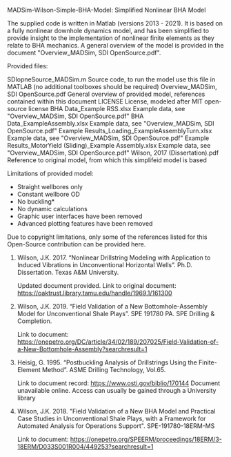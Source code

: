 MADSim-Wilson-Simple-BHA-Model: Simplified Nonlinear BHA Model

The supplied code is written in Matlab (versions 2013 - 2021). It is based on a fully nonlinear downhole dynamics model, and 
has been simplified to provide insight to the implementation of nonlinear finite elements as they relate to BHA mechanics. A
general overview of the model is provided in the document "Overview_MADSim, SDI OpenSource.pdf".

Provided files:

SDIopneSource_MADSim.m						Source code, to run the model use this file in MATLAB (no additional toolboxes should be required)
Overview_MADSim, SDI OpenSource.pdf				General overview of provided model, references contained within this document
LICENSE								License, modeled after MIT open-source license
BHA Data_Example RSS.xlsx					Example data, see "Overview_MADSim, SDI OpenSource.pdf"
BHA Data_ExampleAssembly.xlsx					Example data, see "Overview_MADSim, SDI OpenSource.pdf"
Example Results_Loading_ExampleAssemblyTurn.xlsx		Example data, see "Overview_MADSim, SDI OpenSource.pdf"
Example Results_MotorYield (Sliding)_Example Assembly.xlsx	Example data, see "Overview_MADSim, SDI OpenSource.pdf"
Wilson, 2017 (Dissertation).pdf					Reference to original model, from which this simplifeid model is based


Limitations of provided model:

+	Straight wellbores only
+	Constant wellbore OD
+	No buckling*
+	No dynamic calculations
+	Graphic user interfaces have been removed
+	Advanced plotting features have been removed



Due to copyright limitations, only some of the references listed for this Open-Source contribution can be provided here.

1)	Wilson, J.K. 2017. “Nonlinear Drillstring Modeling with Application to Induced Vibrations in Unconventional Horizontal Wells”. Ph.D. Dissertation. Texas A&M University.
	
	Updated document provided. Link to original document: https://oaktrust.library.tamu.edu/handle/1969.1/161300

2)	Wilson, J.K. 2019. “Field Validation of a New Bottomhole-Assembly Model for Unconventional Shale Plays”. SPE 191780 PA. SPE Drilling & Completion.

	Link to document: https://onepetro.org/DC/article/34/02/189/207025/Field-Validation-of-a-New-Bottomhole-Assembly?searchresult=1

3)	Heisig, G. 1995. “Postbuckling Analysis of Drillstrings Using the Finite-Element Method”. ASME Drilling Technology, Vol.65.

	Link to document record: https://www.osti.gov/biblio/170144
	Document unavailable online. Access can usually be gained through a University library

4) 	Wilson, J.K. 2018. "Field Validation of a New BHA Model and Practical Case Studies in Unconventional Shale Plays, with a Framework for Automated Analysis for Operations Support". SPE-191780-18ERM-MS

	Link to document: https://onepetro.org/SPEERM/proceedings/18ERM/3-18ERM/D033S001R004/449253?searchresult=1
